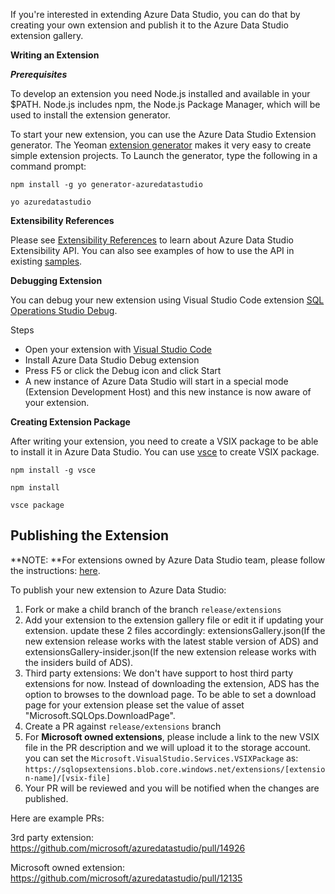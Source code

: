 If you're interested in extending Azure Data Studio, you can do that by creating your own extension and publish it to the Azure Data Studio extension gallery.

**Writing an Extension**

***Prerequisites***

To develop an extension you need Node.js installed and available in your $PATH. Node.js includes npm, the Node.js Package Manager, which will be used to install the extension generator.

To start your new extension, you can use the Azure Data Studio Extension generator. The Yeoman [extension generator](https://www.npmjs.com/package/generator-azuredatastudio) makes it very easy to create simple extension projects. To Launch the generator, type the following in a command prompt:

`npm install -g yo generator-azuredatastudio`

`yo azuredatastudio`


**Extensibility References**

Please see [Extensibility References](https://github.com/Microsoft/azuredatastudio/wiki/Getting-started-with-Extensibility) to learn about Azure Data Studio Extensibility API. You can also see examples of how to use the API in existing [samples](https://github.com/Microsoft/azuredatastudio/tree/master/samples).


**Debugging Extension**

You can debug your new extension using Visual Studio Code extension [SQL Operations Studio Debug](https://github.com/kevcunnane/sqlops-debug).

Steps
- Open your extension with [Visual Studio Code](https://code.visualstudio.com/)
- Install Azure Data Studio Debug extension
- Press F5 or click the Debug icon and click Start
- A new instance of Azure Data Studio will start in a special mode (Extension Development Host) and this new instance is now aware of your extension.


**Creating Extension Package**

After writing your extension, you need to create a VSIX package to be able to install it in Azure Data Studio. You can use [vsce](https://github.com/Microsoft/vscode-vsce) to create VSIX package.

`npm install -g vsce`

`npm install`

`vsce package`


## **Publishing the Extension**

**NOTE: **For extensions owned by Azure Data Studio team, please follow the instructions: [here](https://github.com/microsoft/azuredatastudio-docs/blob/main/Guides/UpdateExtensionGallery.md). 

To publish your new extension to Azure Data Studio:

1. Fork or make a child branch of the branch `release/extensions`
1. Add your extension to the extension gallery file or edit it if updating your extension. update these 2 files accordingly: extensionsGallery.json(If the new extension release works with the latest stable version of ADS) and 
extensionsGallery-insider.json(If the new extension release works with the insiders build of ADS).
1. Third party extensions: We don't have support to host third party extensions for now. Instead of downloading the extension, ADS has the option to browses to the download page. To be able to set a download page for your extension please set the value of asset "Microsoft.SQLOps.DownloadPage".
1. Create a PR against `release/extensions` branch
1. For **Microsoft owned extensions**, please include a link to the new VSIX file in the PR description and we will upload it to the storage account. you can set the `Microsoft.VisualStudio.Services.VSIXPackage` as: `https://sqlopsextensions.blob.core.windows.net/extensions/[extension-name]/[vsix-file]`
1. Your PR will be reviewed and you will be notified when the changes are published.

Here are example PRs: 


3rd party extension: https://github.com/microsoft/azuredatastudio/pull/14926


Microsoft owned extension: https://github.com/microsoft/azuredatastudio/pull/12135

